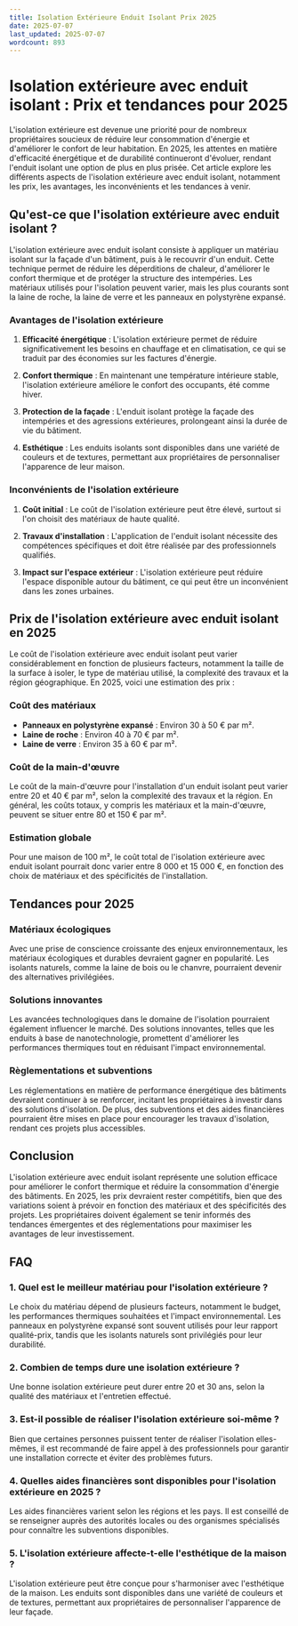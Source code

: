```yaml
---
title: Isolation Extérieure Enduit Isolant Prix 2025
date: 2025-07-07
last_updated: 2025-07-07
wordcount: 893
---
```


# Isolation extérieure avec enduit isolant : Prix et tendances pour 2025

L'isolation extérieure est devenue une priorité pour de nombreux propriétaires soucieux de réduire leur consommation d'énergie et d'améliorer le confort de leur habitation. En 2025, les attentes en matière d'efficacité énergétique et de durabilité continueront d'évoluer, rendant l'enduit isolant une option de plus en plus prisée. Cet article explore les différents aspects de l'isolation extérieure avec enduit isolant, notamment les prix, les avantages, les inconvénients et les tendances à venir.

## Qu'est-ce que l'isolation extérieure avec enduit isolant ?

L'isolation extérieure avec enduit isolant consiste à appliquer un matériau isolant sur la façade d'un bâtiment, puis à le recouvrir d'un enduit. Cette technique permet de réduire les déperditions de chaleur, d'améliorer le confort thermique et de protéger la structure des intempéries. Les matériaux utilisés pour l'isolation peuvent varier, mais les plus courants sont la laine de roche, la laine de verre et les panneaux en polystyrène expansé.

### Avantages de l'isolation extérieure

1. **Efficacité énergétique** : L'isolation extérieure permet de réduire significativement les besoins en chauffage et en climatisation, ce qui se traduit par des économies sur les factures d'énergie.
   
2. **Confort thermique** : En maintenant une température intérieure stable, l'isolation extérieure améliore le confort des occupants, été comme hiver.

3. **Protection de la façade** : L'enduit isolant protège la façade des intempéries et des agressions extérieures, prolongeant ainsi la durée de vie du bâtiment.

4. **Esthétique** : Les enduits isolants sont disponibles dans une variété de couleurs et de textures, permettant aux propriétaires de personnaliser l'apparence de leur maison.

### Inconvénients de l'isolation extérieure

1. **Coût initial** : Le coût de l'isolation extérieure peut être élevé, surtout si l'on choisit des matériaux de haute qualité.

2. **Travaux d'installation** : L'application de l'enduit isolant nécessite des compétences spécifiques et doit être réalisée par des professionnels qualifiés.

3. **Impact sur l'espace extérieur** : L'isolation extérieure peut réduire l'espace disponible autour du bâtiment, ce qui peut être un inconvénient dans les zones urbaines.

## Prix de l'isolation extérieure avec enduit isolant en 2025

Le coût de l'isolation extérieure avec enduit isolant peut varier considérablement en fonction de plusieurs facteurs, notamment la taille de la surface à isoler, le type de matériau utilisé, la complexité des travaux et la région géographique. En 2025, voici une estimation des prix :

### Coût des matériaux

- **Panneaux en polystyrène expansé** : Environ 30 à 50 € par m².
- **Laine de roche** : Environ 40 à 70 € par m².
- **Laine de verre** : Environ 35 à 60 € par m².

### Coût de la main-d'œuvre

Le coût de la main-d'œuvre pour l'installation d'un enduit isolant peut varier entre 20 et 40 € par m², selon la complexité des travaux et la région. En général, les coûts totaux, y compris les matériaux et la main-d'œuvre, peuvent se situer entre 80 et 150 € par m².

### Estimation globale

Pour une maison de 100 m², le coût total de l'isolation extérieure avec enduit isolant pourrait donc varier entre 8 000 et 15 000 €, en fonction des choix de matériaux et des spécificités de l'installation.

## Tendances pour 2025

### Matériaux écologiques

Avec une prise de conscience croissante des enjeux environnementaux, les matériaux écologiques et durables devraient gagner en popularité. Les isolants naturels, comme la laine de bois ou le chanvre, pourraient devenir des alternatives privilégiées.

### Solutions innovantes

Les avancées technologiques dans le domaine de l'isolation pourraient également influencer le marché. Des solutions innovantes, telles que les enduits à base de nanotechnologie, promettent d'améliorer les performances thermiques tout en réduisant l'impact environnemental.

### Règlementations et subventions

Les réglementations en matière de performance énergétique des bâtiments devraient continuer à se renforcer, incitant les propriétaires à investir dans des solutions d'isolation. De plus, des subventions et des aides financières pourraient être mises en place pour encourager les travaux d'isolation, rendant ces projets plus accessibles.

## Conclusion

L'isolation extérieure avec enduit isolant représente une solution efficace pour améliorer le confort thermique et réduire la consommation d'énergie des bâtiments. En 2025, les prix devraient rester compétitifs, bien que des variations soient à prévoir en fonction des matériaux et des spécificités des projets. Les propriétaires doivent également se tenir informés des tendances émergentes et des réglementations pour maximiser les avantages de leur investissement.

## FAQ

### 1. Quel est le meilleur matériau pour l'isolation extérieure ?

Le choix du matériau dépend de plusieurs facteurs, notamment le budget, les performances thermiques souhaitées et l'impact environnemental. Les panneaux en polystyrène expansé sont souvent utilisés pour leur rapport qualité-prix, tandis que les isolants naturels sont privilégiés pour leur durabilité.

### 2. Combien de temps dure une isolation extérieure ?

Une bonne isolation extérieure peut durer entre 20 et 30 ans, selon la qualité des matériaux et l'entretien effectué.

### 3. Est-il possible de réaliser l'isolation extérieure soi-même ?

Bien que certaines personnes puissent tenter de réaliser l'isolation elles-mêmes, il est recommandé de faire appel à des professionnels pour garantir une installation correcte et éviter des problèmes futurs.

### 4. Quelles aides financières sont disponibles pour l'isolation extérieure en 2025 ?

Les aides financières varient selon les régions et les pays. Il est conseillé de se renseigner auprès des autorités locales ou des organismes spécialisés pour connaître les subventions disponibles.

### 5. L'isolation extérieure affecte-t-elle l'esthétique de la maison ?

L'isolation extérieure peut être conçue pour s'harmoniser avec l'esthétique de la maison. Les enduits sont disponibles dans une variété de couleurs et de textures, permettant aux propriétaires de personnaliser l'apparence de leur façade.
